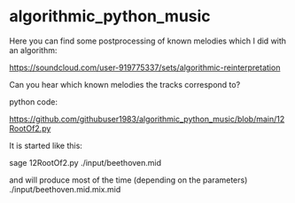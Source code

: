 # algorithmic_python_music

Here you can find some postprocessing of known melodies which I did with an algorithm:



https://soundcloud.com/user-919775337/sets/algorithmic-reinterpretation



Can you hear which known melodies the tracks correspond to?



python code:

https://github.com/githubuser1983/algorithmic_python_music/blob/main/12RootOf2.py



It is started like this:

sage 12RootOf2.py ./input/beethoven.mid

and will produce most of the time (depending on the parameters) ./input/beethoven.mid.mix.mid
